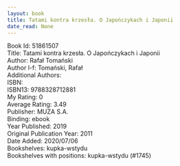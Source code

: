 ```yaml
---
layout: book
title: Tatami kontra krzesła. O Japończykach i Japonii
date_read: None
---
```


Book Id: 51861507<br />
Title: Tatami kontra krzesła. O Japończykach i Japonii<br />
Author: Rafał Tomański<br />
Author l-f: Tomański, Rafał<br />
Additional Authors: <br />
ISBN: <br />
ISBN13: 9788328712881<br />
My Rating: 0<br />
Average Rating: 3.49<br />
Publisher: MUZA S.A.<br />
Binding: ebook<br />
Year Published: 2019<br />
Original Publication Year: 2011<br />
Date Added: 2020/07/06<br />
Bookshelves: kupka-wstydu<br />
Bookshelves with positions: kupka-wstydu (#1745)<br />

